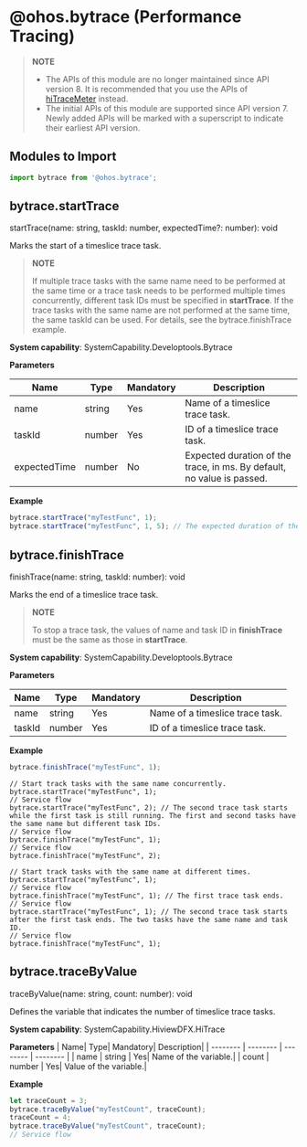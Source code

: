 # @ohos.bytrace (Performance Tracing)

> **NOTE**
> - The APIs of this module are no longer maintained since API version 8. It is recommended that you use the APIs of [hiTraceMeter](js-apis-hitracemeter.md) instead.
> - The initial APIs of this module are supported since API version 7. Newly added APIs will be marked with a superscript to indicate their earliest API version.


## Modules to Import

 ```js
import bytrace from '@ohos.bytrace';
```



## bytrace.startTrace

startTrace(name: string, taskId: number, expectedTime?: number): void

Marks the start of a timeslice trace task.

> **NOTE**
> 
> If multiple trace tasks with the same name need to be performed at the same time or a trace task needs to be performed multiple times concurrently, different task IDs must be specified in **startTrace**. If the trace tasks with the same name are not performed at the same time, the same taskId can be used. For details, see the bytrace.finishTrace example.

**System capability**: SystemCapability.Developtools.Bytrace

**Parameters**

| Name| Type| Mandatory| Description|
| -------- | -------- | -------- | -------- |
| name | string | Yes| Name of a timeslice trace task.|
| taskId | number | Yes| ID of a timeslice trace task.|
| expectedTime | number | No| Expected duration of the trace, in ms. By default, no value is passed. |


**Example**

 ```js
bytrace.startTrace("myTestFunc", 1);
bytrace.startTrace("myTestFunc", 1, 5); // The expected duration of the trace is 5 ms.
```


## bytrace.finishTrace

finishTrace(name: string, taskId: number): void

Marks the end of a timeslice trace task.

> **NOTE**
> 
> To stop a trace task, the values of name and task ID in **finishTrace** must be the same as those in **startTrace**.

**System capability**: SystemCapability.Developtools.Bytrace

**Parameters**

| Name| Type| Mandatory| Description|
| -------- | -------- | -------- | -------- |
| name | string | Yes| Name of a timeslice trace task.|
| taskId | number | Yes| ID of a timeslice trace task.|


**Example**

 ```js
bytrace.finishTrace("myTestFunc", 1);
```

```
// Start track tasks with the same name concurrently.
bytrace.startTrace("myTestFunc", 1);
// Service flow
bytrace.startTrace("myTestFunc", 2); // The second trace task starts while the first task is still running. The first and second tasks have the same name but different task IDs.
// Service flow
bytrace.finishTrace("myTestFunc", 1);
// Service flow
bytrace.finishTrace("myTestFunc", 2);
```

```
// Start track tasks with the same name at different times.
bytrace.startTrace("myTestFunc", 1);
// Service flow
bytrace.finishTrace("myTestFunc", 1); // The first trace task ends.
// Service flow
bytrace.startTrace("myTestFunc", 1); // The second trace task starts after the first task ends. The two tasks have the same name and task ID. 
// Service flow
bytrace.finishTrace("myTestFunc", 1);
```


## bytrace.traceByValue

traceByValue(name: string, count: number): void

Defines the variable that indicates the number of timeslice trace tasks.

**System capability**: SystemCapability.HiviewDFX.HiTrace

**Parameters**
| Name| Type| Mandatory| Description|
| -------- | -------- | -------- | -------- |
| name | string | Yes| Name of the variable.|
| count | number | Yes| Value of the variable.|

**Example**

 ```js
let traceCount = 3;
bytrace.traceByValue("myTestCount", traceCount);
traceCount = 4;
bytrace.traceByValue("myTestCount", traceCount);
// Service flow
```
